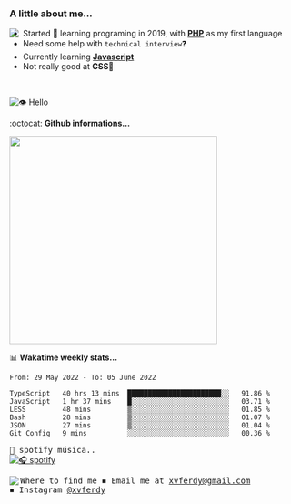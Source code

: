 ### A little about me...
<img src="https://cdn.betterttv.net/emote/584d92a1f52be01a7ee606a9/3x" align="left"/>

- Started 🎉 learning programing in 2019, with [**PHP**](https://www.php.net/) as my first language
- Need some help with `technical interview`❓
- Currently learning [**Javascript**](https://www.javascript.com/)
- Not really good at **CSS**💢
<br>

![👁️ Hello](https://visitor-badge.glitch.me/badge?page_id=xvferdy.xvferdy&left_color=DimGray&right_color=CornflowerBlue&left_text=Profile%20visit)

:octocat: **Github informations...**

<!--![Top Langs](https://github-readme-stats.vercel.app/api/top-langs/?username=xvferdy&layout=compact)-->
<img src="https://github-readme-stats.vercel.app/api/top-langs/?username=xvferdy&layout=compact" width="365px"/>

📊 **Wakatime weekly stats...**

<!--START_SECTION:waka-->

```text
From: 29 May 2022 - To: 05 June 2022

TypeScript   40 hrs 13 mins  ███████████████████████░░   91.86 %
JavaScript   1 hr 37 mins    █░░░░░░░░░░░░░░░░░░░░░░░░   03.71 %
LESS         48 mins         ▒░░░░░░░░░░░░░░░░░░░░░░░░   01.85 %
Bash         28 mins         ▒░░░░░░░░░░░░░░░░░░░░░░░░   01.07 %
JSON         27 mins         ▒░░░░░░░░░░░░░░░░░░░░░░░░   01.04 %
Git Config   9 mins          ░░░░░░░░░░░░░░░░░░░░░░░░░   00.36 %
```

<!--END_SECTION:waka-->

<!-- https://www.spotify.com/us/account/apps/ -->
<kbd>🎵 spotify música..</kbd> <br>
[![🎧 spotify](https://spotify-github-profile.vercel.app/api/view?uid=xvferdy&cover_image=true&theme=novatorem&bar_color=0080ff)](https://spotify-github-profile.vercel.app/api/view?uid=xvferdy&redirect=true)

<kbd> Where to find me 
<kbd>
  <img src="https://cdn.betterttv.net/emote/5d7d8931d2458468c1f44dc2/1x" align="left">
◾ Email me at [xvferdy@gmail.com](mailto:xvferdy@gmail.com) <br>
◾ Instagram [@xvferdy](https://www.instagram.com/xvferdy/) <br>
</kbd> 
</kbd> 
